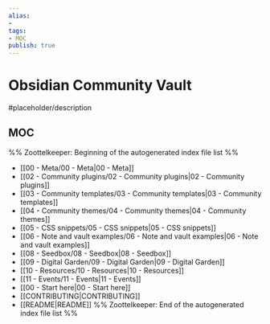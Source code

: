 ```yaml
---
alias:
- 
tags:
- MOC
publish: true
---
```


# Obsidian Community Vault

#placeholder/description 

## MOC

%% Zoottelkeeper: Beginning of the autogenerated index file list  %%
- [[00 - Meta/00 - Meta|00 - Meta]]
- [[02 - Community plugins/02 - Community plugins|02 - Community plugins]]
- [[03 - Community templates/03 - Community templates|03 - Community templates]]
- [[04 - Community themes/04 - Community themes|04 - Community themes]]
- [[05 - CSS snippets/05 - CSS snippets|05 - CSS snippets]]
- [[06 - Note and vault examples/06 - Note and vault examples|06 - Note and vault examples]]
- [[08 - Seedbox/08 - Seedbox|08 - Seedbox]]
- [[09 - Digital Garden/09 - Digital Garden|09 - Digital Garden]]
- [[10 - Resources/10 - Resources|10 - Resources]]
- [[11 - Events/11 - Events|11 - Events]]
- [[00 - Start here|00 - Start here]]
- [[CONTRIBUTING|CONTRIBUTING]]
- [[README|README]]
%% Zoottelkeeper: End of the autogenerated index file list  %%
